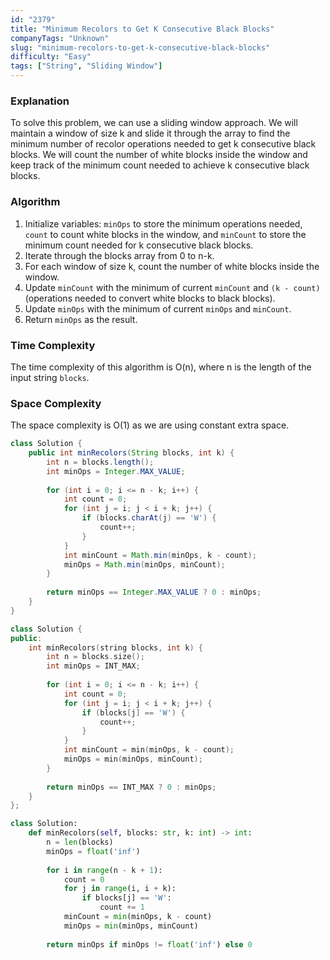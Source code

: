 ```yaml
---
id: "2379"
title: "Minimum Recolors to Get K Consecutive Black Blocks"
companyTags: "Unknown"
slug: "minimum-recolors-to-get-k-consecutive-black-blocks"
difficulty: "Easy"
tags: ["String", "Sliding Window"]
---
```


### Explanation
To solve this problem, we can use a sliding window approach. We will maintain a window of size k and slide it through the array to find the minimum number of recolor operations needed to get k consecutive black blocks. We will count the number of white blocks inside the window and keep track of the minimum count needed to achieve k consecutive black blocks. 

### Algorithm
1. Initialize variables: `minOps` to store the minimum operations needed, `count` to count white blocks in the window, and `minCount` to store the minimum count needed for k consecutive black blocks.
2. Iterate through the blocks array from 0 to n-k.
3. For each window of size k, count the number of white blocks inside the window.
4. Update `minCount` with the minimum of current `minCount` and `(k - count)` (operations needed to convert white blocks to black blocks).
5. Update `minOps` with the minimum of current `minOps` and `minCount`.
6. Return `minOps` as the result.

### Time Complexity
The time complexity of this algorithm is O(n), where n is the length of the input string `blocks`.

### Space Complexity
The space complexity is O(1) as we are using constant extra space.
```java
class Solution {
    public int minRecolors(String blocks, int k) {
        int n = blocks.length();
        int minOps = Integer.MAX_VALUE;
        
        for (int i = 0; i <= n - k; i++) {
            int count = 0;
            for (int j = i; j < i + k; j++) {
                if (blocks.charAt(j) == 'W') {
                    count++;
                }
            }
            int minCount = Math.min(minOps, k - count);
            minOps = Math.min(minOps, minCount);
        }
        
        return minOps == Integer.MAX_VALUE ? 0 : minOps;
    }
}
```

```cpp
class Solution {
public:
    int minRecolors(string blocks, int k) {
        int n = blocks.size();
        int minOps = INT_MAX;
        
        for (int i = 0; i <= n - k; i++) {
            int count = 0;
            for (int j = i; j < i + k; j++) {
                if (blocks[j] == 'W') {
                    count++;
                }
            }
            int minCount = min(minOps, k - count);
            minOps = min(minOps, minCount);
        }
        
        return minOps == INT_MAX ? 0 : minOps;
    }
};
```

```python
class Solution:
    def minRecolors(self, blocks: str, k: int) -> int:
        n = len(blocks)
        minOps = float('inf')
        
        for i in range(n - k + 1):
            count = 0
            for j in range(i, i + k):
                if blocks[j] == 'W':
                    count += 1
            minCount = min(minOps, k - count)
            minOps = min(minOps, minCount)
        
        return minOps if minOps != float('inf') else 0
```